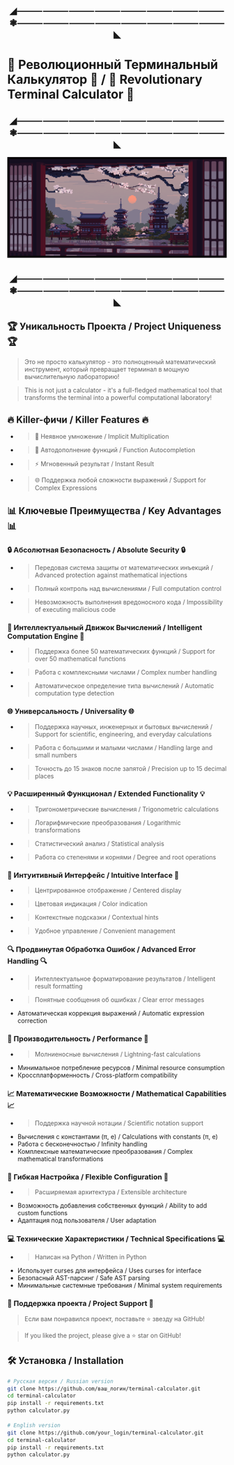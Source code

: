 <h2 align="center">◢⸻⸻⸻⸻⸻⸻⸻⸻❃⸻⸻⸻⸻⸻⸻⸻⸻◣</h2>

# 🚀 Революционный Терминальный Калькулятор 🧮 / 🚀 Revolutionary Terminal Calculator 🧮

<h2 align="center">◢⸻⸻⸻⸻⸻⸻⸻⸻❃⸻⸻⸻⸻⸻⸻⸻⸻◣</h2>

<p align="center">
  <img src="https://github.com/Stervar/Stervar/blob/main/assets/f53336607ee8c6478f25d2665d7d5c3b.gif" alt="Header">
</p>

<h2 align="center">◢⸻⸻⸻⸻⸻⸻⸻⸻❃⸻⸻⸻⸻⸻⸻⸻⸻◣</h2>

## 🏆 Уникальность Проекта / Project Uniqueness 🏆

>Это не просто калькулятор - это полноценный математический инструмент, который превращает терминал в мощную вычислительную лабораторию! 

>This is not just a calculator - it's a full-fledged mathematical tool that transforms the terminal into a powerful computational laboratory! 

## 🔥 Killer-фичи / Killer Features 🔥
- >🧮 Неявное умножение / Implicit Multiplication
- >🚀 Автодополнение функций / Function Autocompletion
- >⚡ Мгновенный результат / Instant Result
- >🌐 Поддержка любой сложности выражений / Support for Complex Expressions

## 📊 Ключевые Преимущества / Key Advantages 📊

### 🔒 Абсолютная Безопасность / Absolute Security 🔒
- >Передовая система защиты от математических инъекций / Advanced protection against mathematical injections
- >Полный контроль над вычислениями / Full computation control
- >Невозможность выполнения вредоносного кода / Impossibility of executing malicious code

### 🧠 Интеллектуальный Движок Вычислений / Intelligent Computation Engine 🧠
- >Поддержка более 50 математических функций / Support for over 50 mathematical functions
- >Работа с комплексными числами / Complex number handling
- >Автоматическое определение типа вычислений / Automatic computation type detection

### 🌐 Универсальность / Universality 🌐
- >Поддержка научных, инженерных и бытовых вычислений / Support for scientific, engineering, and everyday calculations
- >Работа с большими и малыми числами / Handling large and small numbers
- >Точность до 15 знаков после запятой / Precision up to 15 decimal places

### 💡 Расширенный Функционал / Extended Functionality 💡
- >Тригонометрические вычисления / Trigonometric calculations
- >Логарифмические преобразования / Logarithmic transformations
- >Статистический анализ / Statistical analysis
- >Работа со степенями и корнями / Degree and root operations

### 🎨 Интуитивный Интерфейс / Intuitive Interface 🎨
- >Центрированное отображение / Centered display
- >Цветовая индикация / Color indication
- >Контекстные подсказки / Contextual hints
- >Удобное управление / Convenient management

### 🔍 Продвинутая Обработка Ошибок / Advanced Error Handling 🔍
- >Интеллектуальное форматирование результатов / Intelligent result formatting
- >Понятные сообщения об ошибках / Clear error messages
- Автоматическая коррекция выражений / Automatic expression correction

### 🚀 Производительность / Performance 🚀
- >Молниеносные вычисления / Lightning-fast calculations
- Минимальное потребление ресурсов / Minimal resource consumption
- Кроссплатформенность / Cross-platform compatibility

### 📈 Математические Возможности / Mathematical Capabilities 📈
- >Поддержка научной нотации / Scientific notation support
- Вычисления с константами (π, e) / Calculations with constants (π, e)
- Работа с бесконечностью / Infinity handling
- Комплексные математические преобразования / Complex mathematical transformations

### 🔧 Гибкая Настройка / Flexible Configuration 🔧
- >Расширяемая архитектура / Extensible architecture
- Возможность добавления собственных функций / Ability to add custom functions
- Адаптация под пользователя / User adaptation

### 💻 Технические Характеристики / Technical Specifications 💻
- >Написан на Python / Written in Python
- Использует curses для интерфейса / Uses curses for interface
- Безопасный AST-парсинг / Safe AST parsing
- Минимальные системные требования / Minimal system requirements

### 🌟 Поддержка проекта / Project Support 🌟


  >Если вам понравился проект, поставьте ⭐ звезду на GitHub!

  >If you liked the project, please give a ⭐ star on GitHub!


## 🛠 Установка / Installation

```bash
# Русская версия / Russian version
git clone https://github.com/ваш_логин/terminal-calculator.git
cd terminal-calculator
pip install -r requirements.txt
python calculator.py

# English version
git clone https://github.com/your_login/terminal-calculator.git
cd terminal-calculator
pip install -r requirements.txt
python calculator.py